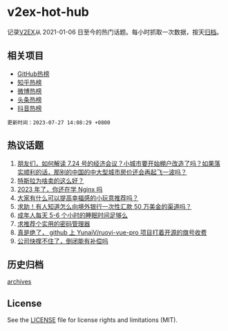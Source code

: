 # v2ex-hot-hub

 记录[V2EX](https://www.v2ex.com/)从 2021-01-06 日至今的热门话题。每小时抓取一次数据，按天[归档](archives)。
 
 ## 相关项目

- [GitHub热榜](https://github.com/snaildev/github-hot-hub)
- [知乎热榜](https://github.com/snaildev/zhihu-hot-hub)
- [微博热榜](https://github.com/snaildev/weibo-hot-hub)
- [头条热榜](https://github.com/snaildev/toutiao-hot-hub)
- [抖音热榜](https://github.com/snaildev/douyin-hot-hub)


 `更新时间：2023-07-27 14:08:29 +0800`

## 热议话题

1. [朋友们，如何解读 7.24 号的经济会议？小城市要开始棚户改造了吗？如果落实顺利的话，那别的中国的中大型城市房价还会再起飞一波吗？](https://www.v2ex.com/t/960065)
1. [特斯拉为啥卖的这么好？](https://www.v2ex.com/t/959951)
1. [2023 年了，你还在学 Nginx 吗](https://www.v2ex.com/t/959994)
1. [大家有什么可以提高幸福感的小玩意推荐吗？](https://www.v2ex.com/t/959903)
1. [求助！有人知道怎么向境外银行一次性汇款 50 万美金的渠道吗？](https://www.v2ex.com/t/960011)
1. [成年人每天 5-6 个小时的睡眠时间足够么](https://www.v2ex.com/t/960074)
1. [求推荐个实用的密码管理器](https://www.v2ex.com/t/960015)
1. [真是绝了， github 上 YunaiV/ruoyi-vue-pro 项目打着开源的旗号收费](https://www.v2ex.com/t/960003)
1. [公司快撑不住了，倒闭能有补偿吗](https://www.v2ex.com/t/960095)

## 历史归档

[archives](archives)

## License

See the [LICENSE](LICENSE) file for license rights and limitations (MIT).
